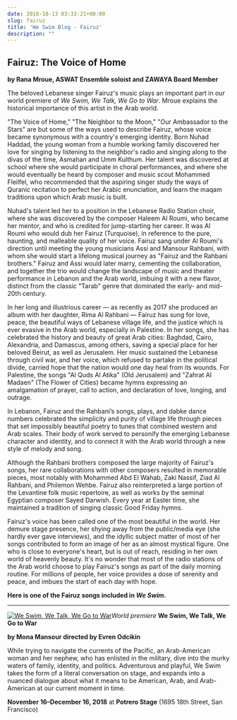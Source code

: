 ```yaml
---
date: 2018-10-13 03:33:21+00:00
slug: fairuz
title: 'We Swim Blog - Fairuz'
description: ""
---
```


## Fairuz: The Voice of Home

**by Rana Mroue, ASWAT Ensemble soloist and ZAWAYA Board Member**

The beloved Lebanese singer Fairuz's music plays an important part in our world premiere of _We Swim, We Talk, We Go to War_. Mroue explains the historical importance of this artist in the Arab world.

"The Voice of Home," "The Neighbor to the Moon," "Our Ambassador to the Stars" are but some of the ways used to describe Fairuz, whose voice became synonymous with a country's emerging identity. Born Nuhad Haddad, the young woman from a humble working family discovered her love for singing by listening to the neighbor's radio and singing along to the divas of the time, Asmahan and Umm Kulthum. Her talent was discovered at school where she would participate in choral performances, and where she would eventually be heard by composer and music scout Mohammed Fleilfel, who recommended that the aspiring singer study the ways of Quranic recitation to perfect her Arabic enunciation, and learn the maqam traditions upon which Arab music is built. 

Nuhad's talent led her to a position in the Lebanese Radio Station choir, where she was discovered by the composer Haleem Al Roumi, who became her mentor, and who is credited for jump-starting her career. It was Al Roumi who would dub her Fairuz (Turquoise), in reference to the pure, haunting, and malleable quality of her voice. Fairuz sang under Al Roumi's direction until meeting the young musicians Assi and Mansour Rahbani, with whom she would start a lifelong musical journey as "Fairuz and the Rahbani brothers." Fairuz and Assi would later marry, cementing the collaboration, and together the trio would change the landscape of music and theater performance in Lebanon and the Arab world, imbuing it with a new flavor, distinct from the classic "Tarab" genre that dominated the early- and mid- 20th century. 

In her long and illustrious career — as recently as 2017 she produced an album with her daughter, Rima Al Rahbani — Fairuz has sung for love, peace, the beautiful ways of Lebanese village life, and the justice which is ever evasive in the Arab world, especially in Palestine. In her songs, she has celebrated the history and beauty of great Arab cities: Baghdad, Cairo, Alexandria, and Damascus, among others, saving a special place for her beloved Beirut, as well as Jerusalem. Her music sustained the Lebanese through civil war, and her voice, which refused to partake in the political divide, carried hope that the nation would one day heal from its wounds. For Palestine, the songs "Al Quds Al Atika" (Old Jerusalem) and "Zahrat Al Madaen" (The Flower of Cities) became hymns expressing an amalgamation of prayer, call to action, and declaration of love, longing, and outrage. 

In Lebanon, Fairuz and the Rahbani’s songs, plays, and dabke dance numbers celebrated the simplicity and purity of village life through pieces that set impossibly beautiful poetry to tunes that combined western and Arab scales. Their body of work served to personify the emerging Lebanese character and identity, and to connect it with the Arab world through a new style of melody and song. 

Although the Rahbani brothers composed the large majority of Fairuz's songs, her rare collaborations with other composers resulted in memorable pieces, most notably with Mohammed Abd El Wahab, Zaki Nassif, Ziad Al Rahbani, and Philemon Wehbe. Fairuz also reinterpreted a large portion of the Levantine folk music repertoire, as well as works by the seminal Egyptian composer Sayed Darwish. Every year at Easter time, she maintained a tradition of singing classic Good Friday hymns. 

Fairuz's voice has been called one of the most beautiful in the world. Her demure stage presence, her shying away from the public/media eye (she hardly ever gave interviews), and the idyllic subject matter of most of her songs contributed to form an image of her as an almost mystical figure. One who is close to everyone's heart, but is out of reach, residing in her own world of heavenly beauty. It's no wonder that most of the radio stations of the Arab world choose to play Fairuz's songs as part of the daily morning routine. For millions of people, her voice provides a dose of serenity and peace, and imbues the start of each day with hope.

**Here is one of the Fairuz songs included in _We Swim_.**




* * *




[![We Swim, We Talk, We Go to War](/img/archive/2018/10/WeSwim-300x300.jpg)](..)_World premiere_
**We Swim, We Talk, We Go to War**

**by Mona Mansour
directed by Evren Odcikin**

While trying to navigate the currents of the Pacific, an Arab-American woman and her nephew, who has enlisted in the military, dive into the murky waters of family, identity, and politics. Adventurous and playful, We Swim takes the form of a literal conversation on stage, and expands into a nuanced dialogue about what it means to be American, Arab, and Arab-American at our current moment in time. 

**November 16–December 16, 2018**
at **Potrero Stage** (1695 18th Street, San Francisco)